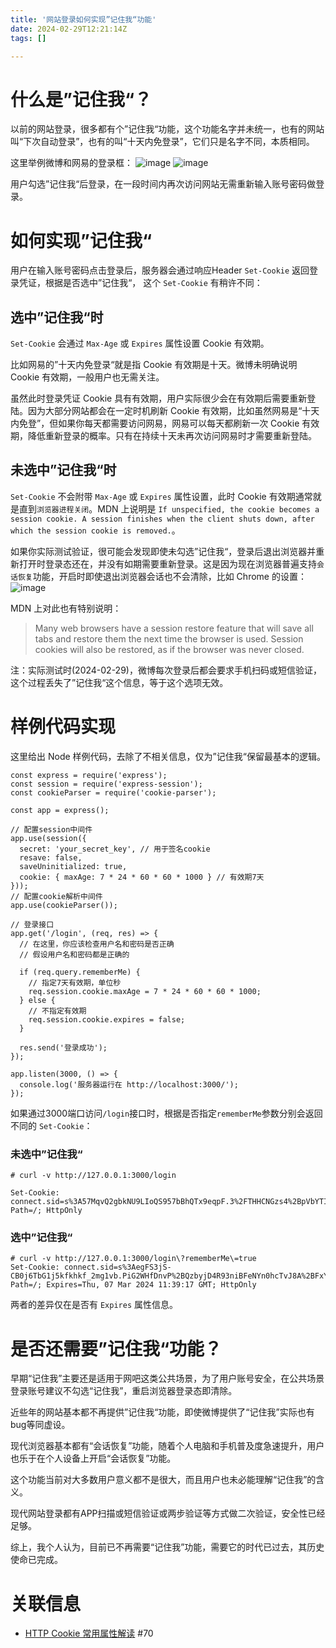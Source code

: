 ```yaml
---
title: '网站登录如何实现”记住我“功能'
date: 2024-02-29T12:21:14Z
tags: []

---
```


# 什么是”记住我“？
以前的网站登录，很多都有个”记住我“功能，这个功能名字并未统一，也有的网站叫“下次自动登录”，也有的叫“十天内免登录”，它们只是名字不同，本质相同。

这里举例微博和网易的登录框：
![image](https://github.com/isayme/blog/assets/1747852/0f70548c-aad4-4dbd-9110-fa378c6e5347)
![image](https://github.com/isayme/blog/assets/1747852/10c07a6e-e655-47d3-bbff-c1d17bd4a887)

用户勾选”记住我“后登录，在一段时间内再次访问网站无需重新输入账号密码做登录。

# 如何实现”记住我“
用户在输入账号密码点击登录后，服务器会通过响应Header `Set-Cookie` 返回登录凭证，根据是否选中”记住我“， 这个 `Set-Cookie` 有稍许不同：

## 选中”记住我“时
`Set-Cookie` 会通过 `Max-Age` 或 `Expires` 属性设置 Cookie 有效期。

比如网易的”十天内免登录“就是指 Cookie 有效期是十天。微博未明确说明 Cookie 有效期，一般用户也无需关注。

虽然此时登录凭证 Cookie 具有有效期，用户实际很少会在有效期后需要重新登陆。因为大部分网站都会在一定时机刷新 Cookie 有效期，比如虽然网易是“十天内免登”，但如果你每天都需要访问网易，网易可以每天都刷新一次 Cookie 有效期，降低重新登录的概率。只有在持续十天未再次访问网易时才需要重新登陆。

## 未选中”记住我“时
`Set-Cookie` 不会附带 `Max-Age` 或 `Expires` 属性设置，此时 Cookie 有效期通常就是直到`浏览器进程关闭`。MDN 上说明是 `If unspecified, the cookie becomes a session cookie. A session finishes when the client shuts down, after which the session cookie is removed.`。

如果你实际测试验证，很可能会发现即使未勾选”记住我“，登录后退出浏览器并重新打开时登录态还在，并没有如期需要重新登录。这是因为现在浏览器普遍支持`会话恢复`功能，开启时即使退出浏览器会话也不会清除，比如 Chrome 的设置：
![image](https://github.com/isayme/blog/assets/1747852/1599e3b8-24f9-4f3a-8ec0-8637e2ab6a73)

MDN 上对此也有特别说明：
> Many web browsers have a session restore feature that will save all tabs and restore them the next time the browser is used. Session cookies will also be restored, as if the browser was never closed.

注：实际测试时(2024-02-29)，微博每次登录后都会要求手机扫码或短信验证，这个过程丢失了”记住我“这个信息，等于这个选项无效。

# 样例代码实现
这里给出 Node 样例代码，去除了不相关信息，仅为”记住我“保留最基本的逻辑。
```
const express = require('express');
const session = require('express-session');
const cookieParser = require('cookie-parser');

const app = express();

// 配置session中间件
app.use(session({
  secret: 'your_secret_key', // 用于签名cookie
  resave: false,
  saveUninitialized: true,
  cookie: { maxAge: 7 * 24 * 60 * 60 * 1000 } // 有效期7天
}));
// 配置cookie解析中间件
app.use(cookieParser());

// 登录接口
app.get('/login', (req, res) => {
  // 在这里，你应该检查用户名和密码是否正确
  // 假设用户名和密码都是正确的

  if (req.query.rememberMe) {
    // 指定7天有效期，单位秒
    req.session.cookie.maxAge = 7 * 24 * 60 * 60 * 1000;
  } else {
    // 不指定有效期
    req.session.cookie.expires = false;
  }

  res.send('登录成功');
});

app.listen(3000, () => {
  console.log('服务器运行在 http://localhost:3000/');
});
```

如果通过3000端口访问`/login`接口时，根据是否指定`rememberMe`参数分别会返回不同的 `Set-Cookie`：

### 未选中”记住我“
```
# curl -v http://127.0.0.1:3000/login

Set-Cookie: connect.sid=s%3A57MqvQ2gbkNU9LIoQS957bBhQTx9eqpF.3%2FTHHCNGzs4%2BpVbYTIkrPMX5Ayv9Pidw%2BVMHGuRYxY0; Path=/; HttpOnly
```

### 选中”记住我“
```
# curl -v http://127.0.0.1:3000/login\?rememberMe\=true
Set-Cookie: connect.sid=s%3AegFS3jS-CB0j6TbG1j5kfkhkf_2mg1vb.PiG2WHfDnvP%2BQzbyjD4R93niBFeNYn0hcTvJ8A%2BFxYw; Path=/; Expires=Thu, 07 Mar 2024 11:39:17 GMT; HttpOnly
```

两者的差异仅在是否有 `Expires` 属性信息。

# 是否还需要”记住我“功能？
早期“记住我”主要还是适用于网吧这类公共场景，为了用户账号安全，在公共场景登录账号建议不勾选“记住我”，重启浏览器登录态即清除。

近些年的网站基本都不再提供”记住我“功能，即使微博提供了“记住我”实际也有bug等同虚设。

现代浏览器基本都有“会话恢复”功能，随着个人电脑和手机普及度急速提升，用户也乐于在个人设备上开启“会话恢复”功能。

这个功能当前对大多数用户意义都不是很大，而且用户也未必能理解“记住我”的含义。

现代网站登录都有APP扫描或短信验证或两步验证等方式做二次验证，安全性已经足够。

综上，我个人认为，目前已不再需要“记住我”功能，需要它的时代已过去，其历史使命已完成。

# 关联信息
- [HTTP Cookie 常用属性解读](https://blog.isayme.org/posts/issues-70/) #70 